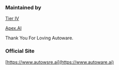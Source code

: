 ### Maintained by

[Tier IV](https://www.tier4.jp)

[Apex.AI](https://www.apex.ai/)

Thank You For Loving Autoware.

### Official Site

[https://www.autowsre.ai](https://www.autoware.ai)